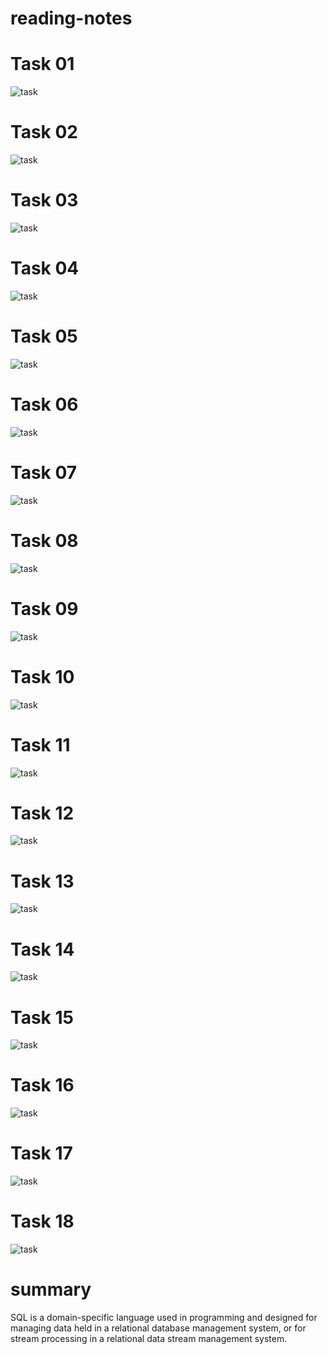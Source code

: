# reading-notes
# **Task** **01**



![task](images/task1.PNG )



# **Task** **02**



![task](images/task2.PNG )



# **Task** **03**



![task](images/task3.PNG )


# **Task** **04**



![task](images/task4.PNG )


# **Task** **05**



![task](images/task5.PNG )





# **Task** **06**



![task](images/task06.PNG )



# **Task** **07**

![task](images/task7.PNG )

# **Task** **08**

![task](images/task8.PNG )

# **Task** **09**


![task](images/task9.PNG )

# **Task** **10**


![task](images/task10.PNG )

# **Task** **11**


![task](images/task11.PNG )


# **Task** **12**

![task](images/task12.PNG )

# **Task** **13**

![task](images/Task13.PNG )




# **Task** **14**

![task](images/task14.PNG )

# **Task** **15**


![task](images/task15.PNG )

# **Task** **16**


![task](images/task16.PNG )

# **Task** **17**



![task](images/task17.PNG )

# **Task** **18**


![task](images/task18.PNG )


# summary 

SQL is a domain-specific language used in programming and designed for managing
data held in a relational database management system, or for stream processing
in a relational data stream management system.